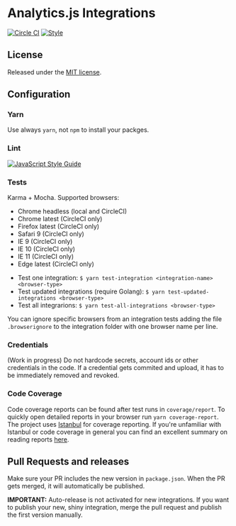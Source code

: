 # Analytics.js Integrations

[![Circle CI](https://ci.segment.com/gh/segmentio/analytics.js-integrations.svg?style=svg&circle-token=9ea127ae84700c7717d40e7f3ab2cb75a927292d)](https://ci.segment.com/gh/segmentio/analytics.js-integrations)
[![Style](https://img.shields.io/badge/code_style-standard-brightgreen.svg)](https://standardjs.com)

## License

Released under the [MIT license](LICENSE).

## Configuration

### Yarn
Use always `yarn`, not `npm` to install your packges.

### Lint

[![JavaScript Style Guide](https://img.shields.io/badge/code_style-standard-brightgreen.svg)](https://standardjs.com)

### Tests
Karma + Mocha. Supported browsers:
- Chrome headless (local and CircleCI)
- Chrome latest (CircleCI only)
- Firefox latest (CircleCI only)
- Safari 9 (CircleCI only)
- IE 9 (CircleCI only)
- IE 10 (CircleCI only)
- IE 11 (CircleCI only)
- Edge latest (CircleCI only)

* Test one integration: `$ yarn test-integration <integration-name> <browser-type>`
* Test updated integrations (require Golang): `$ yarn test-updated-integrations <browser-type>`
* Test all integrarions: `$ yarn test-all-integrations <browser-type>`

You can ignore specific browsers from an integration tests adding the file `.browserignore` to
the integration folder with one browser name per line.

### Credentials
(Work in progress)
Do not hardcode secrets, account ids or other credentials in the
code. If a credential gets commited and upload, it has to be immediately
removed and revoked.

### Code Coverage
Code coverage reports can be found after test runs in `coverage/report`. To quickly open detailed reports in your browser run `yarn coverage-report`. The project uses [Istanbul](https://istanbul.js.org/) for coverage reporting. If you're unfamiliar with Istanbul or code coverage in general you can find an excellent summary on reading reports [here](https://stackoverflow.com/a/36697606).

## Pull Requests and releases

Make sure your PR includes the new version in `package.json`. When the PR gets
merged, it will automatically be published.

**IMPORTANT:** Auto-release is not activated for new integrations. If you
want to publish your new, shiny integration, merge the pull request and publish
the first version manually.
